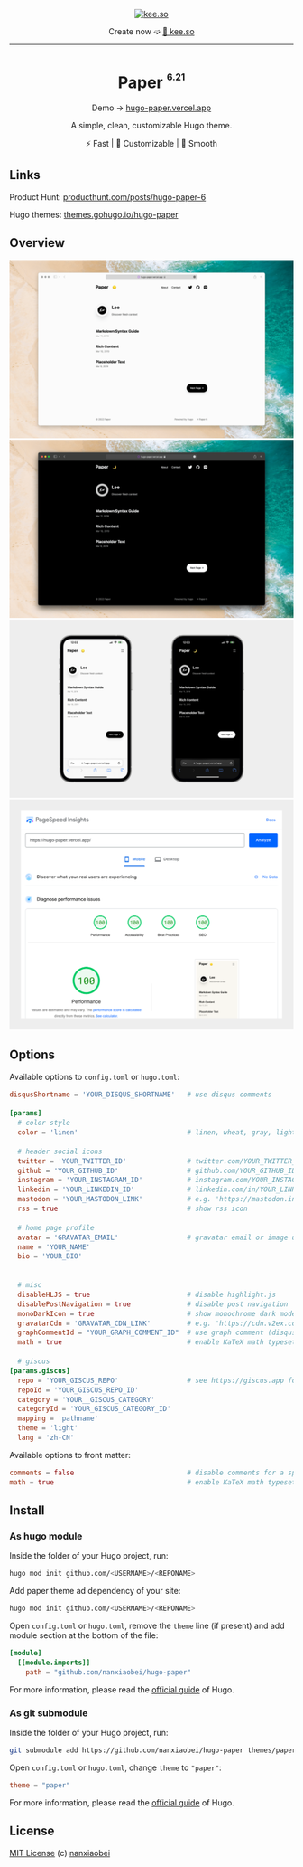 <div align="center">
<p><a href="https://kee.so/" target="_blank"><img src="https://i.imgur.com/x5SRUoo.png" alt="kee.so" /></a></p>

Create now ➫ [🔗 kee.so](https://kee.so/)

</div>

---

<div align="center">
<h1>Paper <sup><sup><sub>6.21</sub></sup></sup></h1>

Demo → [hugo-paper.vercel.app](https://hugo-paper.vercel.app/)

A simple, clean, customizable Hugo theme.

⚡️ Fast | 👒 Customizable | 🫙 Smooth

</div>

## Links

Product Hunt: [producthunt.com/posts/hugo-paper-6](https://www.producthunt.com/posts/hugo-paper-6)

Hugo themes: [themes.gohugo.io/hugo-paper](https://themes.gohugo.io/hugo-paper/)

## Overview

![](./images/screenshot.png)
![](./images/screenshot_dark.png)
![](./images/screenshot_mobile.png)
![](./images/pagespeed.png)

## Options

Available options to `config.toml` or `hugo.toml`:

```toml
disqusShortname = 'YOUR_DISQUS_SHORTNAME'   # use disqus comments

[params]
  # color style
  color = 'linen'                           # linen, wheat, gray, light

  # header social icons
  twitter = 'YOUR_TWITTER_ID'               # twitter.com/YOUR_TWITTER_ID
  github = 'YOUR_GITHUB_ID'                 # github.com/YOUR_GITHUB_ID
  instagram = 'YOUR_INSTAGRAM_ID'           # instagram.com/YOUR_INSTAGRAM_ID
  linkedin = 'YOUR_LINKEDIN_ID'             # linkedin.com/in/YOUR_LINKEDIN_ID
  mastodon = 'YOUR_MASTODON_LINK'           # e.g. 'https://mastodon.instance/@xxx'
  rss = true                                # show rss icon

  # home page profile
  avatar = 'GRAVATAR_EMAIL'                 # gravatar email or image url
  name = 'YOUR_NAME'
  bio = 'YOUR_BIO'


  # misc
  disableHLJS = true                        # disable highlight.js
  disablePostNavigation = true              # disable post navigation
  monoDarkIcon = true                       # show monochrome dark mode icon
  gravatarCdn = 'GRAVATAR_CDN_LINK'         # e.g. 'https://cdn.v2ex.com/gravatar/'
  graphCommentId = "YOUR_GRAPH_COMMENT_ID"  # use graph comment (disqus alternative)
  math = true                               # enable KaTeX math typesetting globally

  # giscus 
[params.giscus]
  repo = 'YOUR_GISCUS_REPO'                 # see https://giscus.app for more details
  repoId = 'YOUR_GISCUS_REPO_ID'
  category = 'YOUR__GISCUS_CATEGORY'
  categoryId = 'YOUR_GISCUS_CATEGORY_ID'
  mapping = 'pathname'
  theme = 'light'
  lang = 'zh-CN'
```

Available options to front matter:

```toml
comments = false                            # disable comments for a specific page
math = true                                 # enable KaTeX math typesetting for a specific page
```

## Install

### As hugo module

Inside the folder of your Hugo project, run:

```bash
hugo mod init github.com/<USERNAME>/<REPONAME>
```

Add paper theme ad dependency of your site:

```bash
hugo mod init github.com/<USERNAME>/<REPONAME>
```

Open `config.toml` or `hugo.toml`, remove the `theme` line (if present) and add module section at the bottom of the file:

```toml
[module]
  [[module.imports]]
    path = "github.com/nanxiaobei/hugo-paper"
```

For more information, please read the [official guide](https://gohugo.io/hugo-modules/use-modules/#use-a-module-for-a-theme) of Hugo.

### As git submodule

Inside the folder of your Hugo project, run:

```bash
git submodule add https://github.com/nanxiaobei/hugo-paper themes/paper
```

Open `config.toml` or `hugo.toml`, change `theme` to `"paper"`:

```toml
theme = "paper"
```

For more information, please read the [official guide](https://gohugo.io/getting-started/quick-start/#configure-the-site) of Hugo.

## License

[MIT License](https://github.com/nanxiaobei/hugo-paper/blob/main/LICENSE) (c) [nanxiaobei](https://lee.so/)
